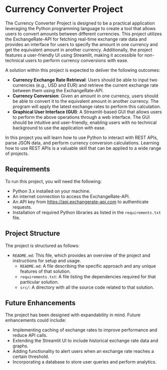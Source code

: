 # Currency Converter Project

The Currency Converter Project is designed to be a practical application leveraging the Python programming language to create a tool that allows users to convert amounts between different currencies. This project utilizes the ExchangeRate-API for fetching real-time exchange rate data and provides an interface for users to specify the amount in one currency and get the equivalent amount in another currency. Additionally, the project features a user-friendly UI using Streamlit, making it accessible for non-technical users to perform currency conversions with ease.

A solution within this project is expected to deliver the following outcomes:

- **Currency Exchange Rate Retrieval**: Users should be able to input two currencies (e.g., USD and EUR) and retrieve the current exchange rate between them using the ExchangeRate-API.
- **Currency Conversion**: Given an amount in one currency, users should be able to convert it to the equivalent amount in another currency. The program will apply the latest exchange rates to perform this calculation.
- **Graphical User Interface (GUI)**: A Streamlit-based GUI that allows users to perform the above operations through a web interface. The GUI should be intuitive and user-friendly, enabling users with no technical background to use the application with ease.

In this project you will learn how to use Python to interact with REST APIs, parse JSON data, and perform currency conversion calculations. Learning how to use REST APIs is a valuable skill that can be applied to a wide range of projects.


## Requirements
To run this project, you will need the following:

- Python 3.x installed on your machine.
- An internet connection to access the ExchangeRate-API.
- An API key from https://api.exchangerate-api.com to authenticate requests.
- Installation of required Python libraries as listed in the `requirements.txt` file.

## Project Structure
The project is structured as follows:

- `README.md`: This file, which provides an overview of the project and instructions for setup and usage.
    - `README.md`: A file describing the specific approach and any unique features of that solution.
    - `requirements.txt`: A file listing the dependencies required for that particular solution.
    - `src/`: A directory with all the source code related to that solution.


## Future Enhancements
The project has been designed with expandability in mind. Future enhancements could include:

- Implementing caching of exchange rates to improve performance and reduce API calls.
- Extending the Streamlit UI to include historical exchange rate data and graphs.
- Adding functionality to alert users when an exchange rate reaches a certain threshold.
- Incorporating a database to store user queries and perform analytics.